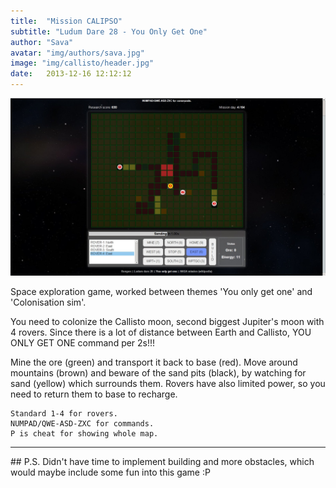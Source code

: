 ```yaml
---
title:  "Mission CALIPSO"
subtitle: "Ludum Dare 28 - You Only Get One"
author: "Sava"
avatar: "img/authors/sava.jpg"
image: "img/callisto/header.jpg"
date:   2013-12-16 12:12:12
---
```


<img class="def_image" src="/img/callisto/shot1.jpg" />

Space exploration game, worked between themes 'You only get one' and 'Colonisation sim'. 

You need to colonize the Callisto moon, second biggest Jupiter's moon with 4 rovers. 
Since there is a lot of distance between Earth and Callisto, YOU ONLY GET ONE command per 2s!!! 

Mine the ore (green) and transport it back to base (red). 
Move around mountains (brown) and beware of the sand pits (black), by watching for sand (yellow) which surrounds them. 
Rovers have also limited power, so you need to return them to base to recharge. 

```
Standard 1-4 for rovers. 
NUMPAD/QWE-ASD-ZXC for commands. 
P is cheat for showing whole map. 
```

<hr />
## P.S. Didn't have time to implement building and more obstacles, which would maybe include some fun into this game :P 
